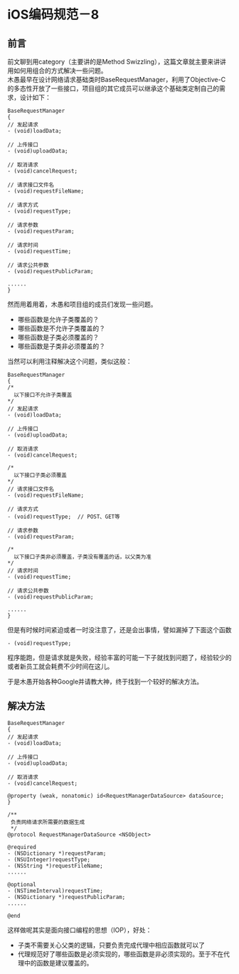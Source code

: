 # iOS编码规范－8  

## 前言  
前文聊到用category（主要讲的是Method Swizzling），这篇文章就主要来讲讲用如何用组合的方式解决一些问题。  
木愚最早在设计网络请求基础类时BaseRequestManager，利用了Objective-C的多态性开放了一些接口，项目组的其它成员可以继承这个基础类定制自己的需求，设计如下：
```
BaseRequestManager
{
// 发起请求
- (void)loadData;

// 上传接口
- (void)uploadData;

// 取消请求
- (void)cancelRequest;

// 请求接口文件名
- (void)requestFileName;

// 请求方式
- (void)requestType;

// 请求参数
- (void)requestParam;

// 请求时间
- (void)requestTime;

// 请求公共参数
- (void)requestPublicParam;

......
}
```
然而用着用着，木愚和项目组的成员们发现一些问题。  
*  哪些函数是允许子类覆盖的？  
*  哪些函数是不允许子类覆盖的？  
*  哪些函数是子类必须覆盖的？  
*  哪些函数是子类非必须覆盖的？  

当然可以利用注释解决这个问题，类似这般：
```
BaseRequestManager
{
/*
  以下接口不允许子类覆盖
*/
// 发起请求
- (void)loadData;

// 上传接口
- (void)uploadData;

// 取消请求
- (void)cancelRequest;

/*
  以下接口子类必须覆盖
*/
// 请求接口文件名
- (void)requestFileName;

// 请求方式
- (void)requestType;  // POST、GET等

// 请求参数
- (void)requestParam;

/*
  以下接口子类非必须覆盖，子类没有覆盖的话，以父类为准
*/
// 请求时间
- (void)requestTime;

// 请求公共参数
- (void)requestPublicParam;

......
}
```
但是有时候时间紧迫或者一时没注意了，还是会出事情，譬如漏掉了下面这个函数
```
- (void)requestType;
```
程序能跑，但是请求就是失败，经验丰富的可能一下子就找到问题了，经验较少的或者新员工就会耗费不少时间在这儿。

于是木愚开始各种Google并请教大神，终于找到一个较好的解决方法。

## 解决方法  

```
BaseRequestManager
{
// 发起请求
- (void)loadData;

// 上传接口
- (void)uploadData;

// 取消请求
- (void)cancelRequest;

@property (weak, nonatomic) id<RequestManagerDataSource> dataSource;
}

/**
 负责网络请求所需要的数据生成
 */
@protocol RequestManagerDataSource <NSObject>

@required
- (NSDictionary *)requestParam;
- (NSUInteger)requestType;
- (NSString *)requestFileName;
......

@optional
- (NSTimeInterval)requestTime;
- (NSDictionary *)requestPublicParam;
......

@end

```  

这样做呢其实是面向接口编程的思想（IOP），好处：  

* 子类不需要关心父类的逻辑，只要负责完成代理中相应函数就可以了  
* 代理规范好了哪些函数是必须实现的，哪些函数是非必须实现的。至于不在代理中的函数是建议覆盖的。

